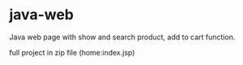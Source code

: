 # java-web
Java web page with show and search product, add to cart function.

full project in zip file   (home:index.jsp)
